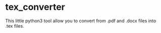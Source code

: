 # tex_converter
This little python3 tool allow you to convert from .pdf and .docx files into .tex files.
